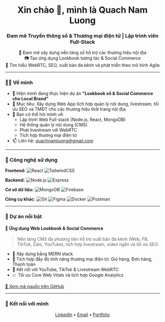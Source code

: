 <h1 align="center">Xin chào 👋, mình là Quach Nam Luong</h1>
<h3 align="center">Đam mê Truyền thông số & Thương mại điện tử | Lập trình viên Full-Stack</h3>

<p align="center">
  🌟 Đam mê xây dựng nền tảng số hỗ trợ các thương hiệu nội địa<br>
  📷 Tạo ứng dụng Lookbook tương tác & Social Commerce<br>
  🚀 Tìm hiểu WebRTC, SEO, xuất bản đa kênh và phát triển theo mô hình Agile
</p>

---

### 👨‍💻 Về mình

- 🔭 Hiện mình đang thực hiện dự án **"Lookbook số & Social Commerce cho Local Brand"**
- 🎯 Mục tiêu: Xây dựng Web App tích hợp quản lý nội dung, livestream, tối ưu SEO và TMĐT cho các thương hiệu thời trang nội địa.
- 💬 Bạn có thể hỏi mình về:
  - Lập trình Web Full-stack (Node.js, React, MongoDB)
  - Hệ thống quản lý nội dung (CMS)
  - Phát livestream với WebRTC
  - Tích hợp thương mại điện tử
- 📫 Liên hệ: quachnamluong@gmail.com

---

### 🚀 Công nghệ sử dụng

**Frontend:**
![React](https://img.shields.io/badge/React-20232A?style=flat&logo=react)
![TailwindCSS](https://img.shields.io/badge/Tailwind-38B2AC?style=flat&logo=tailwind-css)

**Backend:**
![Node.js](https://img.shields.io/badge/Node.js-339933?style=flat&logo=node.js)
![Express](https://img.shields.io/badge/Express-000000?style=flat&logo=express)

**Cơ sở dữ liệu:**
![MongoDB](https://img.shields.io/badge/MongoDB-4DB33D?style=flat&logo=mongodb)
![Firebase](https://img.shields.io/badge/Firebase-FFCA28?style=flat&logo=firebase)

**Công cụ khác:**
![Git](https://img.shields.io/badge/Git-F05032?style=flat&logo=git)
![Figma](https://img.shields.io/badge/Figma-F24E1E?style=flat&logo=figma)
![Docker](https://img.shields.io/badge/Docker-2496ED?style=flat&logo=docker)
![Postman](https://img.shields.io/badge/Postman-FF6C37?style=flat&logo=postman)

---

### 📌 Dự án nổi bật

#### 🔗 Ứng dụng Web Lookbook & Social Commerce
> Nền tảng CMS đa phương tiện hỗ trợ xuất bản đa kênh (Web, FB, TikTok, Zalo, YouTube), tích hợp livestream, video ngắn và tối ưu SEO.

- 🧱 Xây dựng bằng MERN stack
- 🛒 Tích hợp đầy đủ tính năng thương mại điện tử: Giỏ hàng, Đơn hàng, Thanh toán
- 🎥 Kết nối với YouTube, TikTok & Livestream WebRTC
- 📈 Tối ưu Core Web Vitals và tích hợp Google Analytics

[🔗 Xem mã nguồn trên GitHub](https://github.com/QuachNamLuong/WebsiteLookBookBanQuanAoExpressjsNextjs.git)

---

### 🤝 Kết nối với mình

<p align="center">
  <a href="https://linkedin.com/in/your-linkedin" target="_blank">LinkedIn</a> •
  <a href="mailto:your-email@example.com">Email</a> •
  <a href="https://your-portfolio.com">Portfolio</a>
</p>
